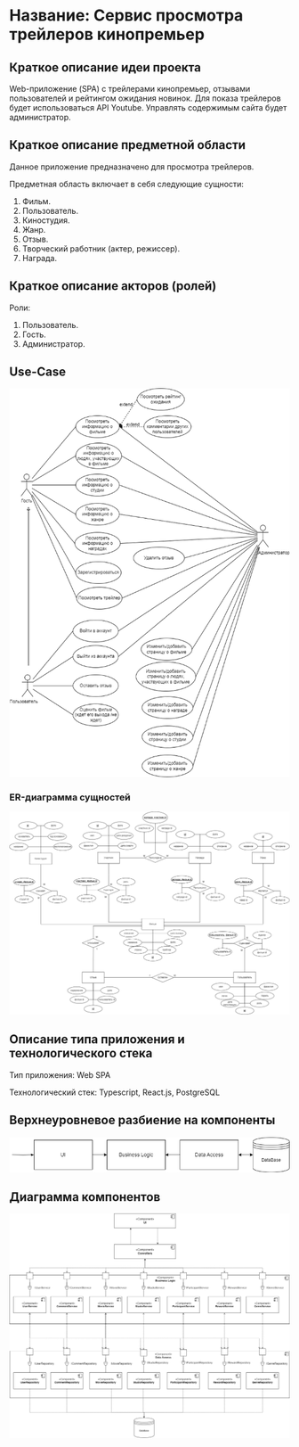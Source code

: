 # Название: **Сервис просмотра трейлеров кинопремьер**

## **Краткое описание идеи проекта**

Web-приложение (SPA) с трейлерами кинопремьер, отзывами пользователей и рейтингом ожидания новинок. Для показа трейлеров будет использоваться API Youtube. Управлять содержимым сайта будет администратор.

## **Краткое описание предметной области**

Данное приложение предназначено для просмотра трейлеров.

Предметная область включает в себя следующие сущности:

1. Фильм.
2. Пользователь.
3. Киностудия.
4. Жанр.
5. Отзыв.
6. Творческий работник (актер, режиссер).
7. Награда.

## **Краткое описание акторов (ролей)**

Роли:

1. Пользователь.
2. Гость.
3. Администратор.

## **Use-Case**

![use-case](img/use_case.png)

### **ER-диаграмма сущностей**

![er](img/er.png)

## **Описание типа приложения и технологического стека**

Тип приложения: Web SPA

Технологический стек: Typescript, React.js, PostgreSQL

##  **Верхнеуровневое разбиение на компоненты**

![upper_logic](img/components-upper.png)

##  **Диаграмма компонентов**

![all_logic](img/components-business.png)